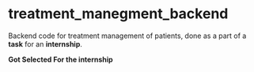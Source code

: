 # treatment_manegment_backend
Backend code for treatment management  of patients, done as a part of a __task__ for an __internship__.

__Got Selected For the internship__

